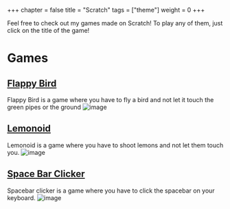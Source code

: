 +++
chapter = false
title = "Scratch"
tags = ["theme"]
weight = 0
+++

Feel free to check out my games made on Scratch! To play any of them, just click on the title of the game!
# Games

## [Flappy Bird](https://scratch.mit.edu/projects/984364944/embed/)
Flappy Bird is a game where you have to fly a bird and not let it touch the green pipes or the ground
![image](https://github.com/George-LJH/George-website/assets/155213581/2efc9d63-c48d-46cd-9c5f-ee686b75f900)

## [Lemonoid](https://scratch.mit.edu/projects/970979032)
Lemonoid is a game where you have to shoot lemons and not let them touch you.
![image](https://github.com/George-LJH/George-website/assets/155213581/6042141e-1ef6-48d9-b44f-e9fff12c483e)

## [Space Bar Clicker](https://scratch.mit.edu/projects/941956664)
Spacebar clicker is a game where you have to click the spacebar on your keyboard.
![image](https://github.com/George-LJH/George-website/assets/155213581/6f30d2d5-512b-4822-b41c-09f372a2b3d3)
